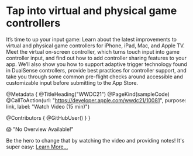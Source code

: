 # Tap into virtual and physical game controllers

It’s time to up your input game: Learn about the latest improvements to virtual and physical game controllers for iPhone, iPad, Mac, and Apple TV. Meet the virtual on-screen controller, which turns touch input into game controller input, and find out how to add controller sharing features to your app. We’ll also show you how to support adaptive trigger technology found in DualSense controllers, provide best practices for controller support, and take you through some common pre-flight checks around accessible and customizable input before submitting to the App Store.

@Metadata {
   @TitleHeading("WWDC21")
   @PageKind(sampleCode)
   @CallToAction(url: "https://developer.apple.com/wwdc21/10081", purpose: link, label: "Watch Video (15 min)")

   @Contributors {
      @GitHubUser(<replace this with your GitHub handle>)
   }
}

😱 "No Overview Available!"

Be the hero to change that by watching the video and providing notes! It's super easy:
 [Learn More…](https://wwdcnotes.github.io/WWDCNotes/documentation/wwdcnotes/contributing)
